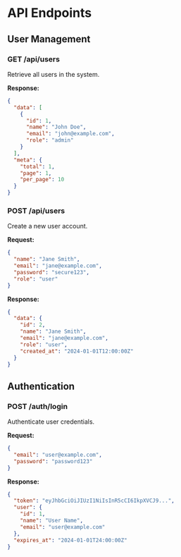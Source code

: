 # API Endpoints

## User Management

### GET /api/users
Retrieve all users in the system.

**Response:**
```json
{
  "data": [
    {
      "id": 1,
      "name": "John Doe",
      "email": "john@example.com",
      "role": "admin"
    }
  ],
  "meta": {
    "total": 1,
    "page": 1,
    "per_page": 10
  }
}
```

### POST /api/users
Create a new user account.

**Request:**
```json
{
  "name": "Jane Smith",
  "email": "jane@example.com",
  "password": "secure123",
  "role": "user"
}
```

**Response:**
```json
{
  "data": {
    "id": 2,
    "name": "Jane Smith",
    "email": "jane@example.com",
    "role": "user",
    "created_at": "2024-01-01T12:00:00Z"
  }
}
```

## Authentication

### POST /auth/login
Authenticate user credentials.

**Request:**
```json
{
  "email": "user@example.com",
  "password": "password123"
}
```

**Response:**
```json
{
  "token": "eyJhbGciOiJIUzI1NiIsInR5cCI6IkpXVCJ9...",
  "user": {
    "id": 1,
    "name": "User Name",
    "email": "user@example.com"
  },
  "expires_at": "2024-01-01T24:00:00Z"
}
```